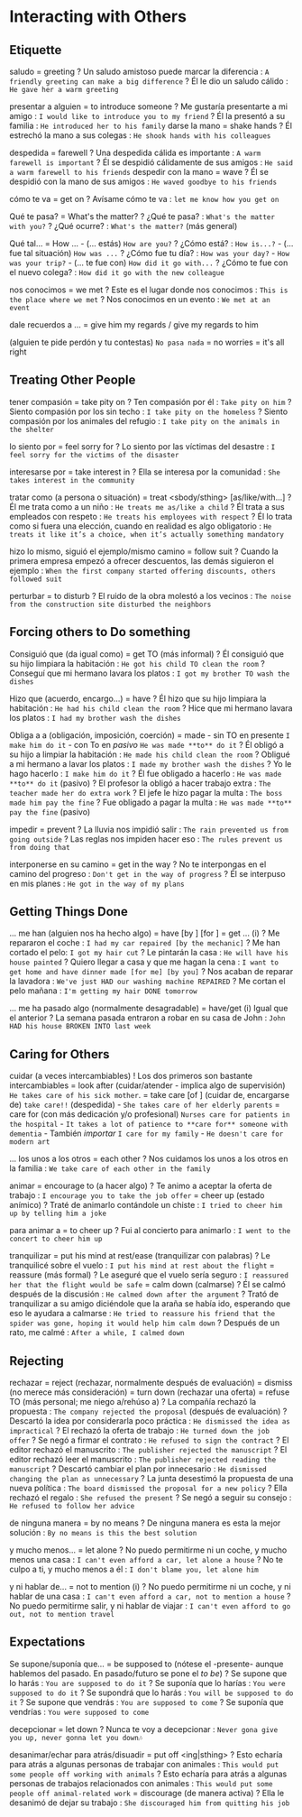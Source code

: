 # Interacting with Others


## Etiquette

saludo = greeting
    ? Un saludo amistoso puede marcar la diferencia : `A friendly greeting can make a big difference`
    ? Él le dio un saludo cálido : `He gave her a warm greeting`

presentar a alguien = to introduce someone
    ? Me gustaría presentarte a mi amigo : `I would like to introduce you to my friend`
    ? Él la presentó a su familia : `He introduced her to his family`
darse la mano = shake hands
    ? Él estrechó la mano a sus colegas : `He shook hands with his colleagues`

despedida = farewell
    ? Una despedida cálida es importante : `A warm farewell is important`
    ? Él se despidió cálidamente de sus amigos : `He said a warm farewell to his friends`
despedir con la mano = wave
    ? Él se despidió con la mano de sus amigos : `He waved goodbye to his friends`

cómo te va = get on
    ? Avísame cómo te va : `let me know how you get on`

Qué te pasa? = What's the matter?
    ? ¿Qué te pasa? : `What's the matter with you?`
    ? ¿Qué ocurre? : `What's the matter?` (más general)

Qué tal...
    = How ...
        - (... estás) `How are you?`
        ? ¿Cómo está? : `How is...?`
        - (... fue tal situación) `How was ...`
        ? ¿Cómo fue tu día? : `How was your day?` - `How was your trip?`
        - (... te fue con) `How did it go with...`
        ? ¿Cómo te fue con el nuevo colega? : `How did it go with the new colleague`


nos conocimos = we met
    ? Este es el lugar donde nos conocimos : `This is the place where we met`
    ? Nos conocimos en un evento : `We met at an event`

dale recuerdos a ... = give him my regards / give my regards to him

(alguien te pide perdón y tu contestas) `No pasa nada`
    = no worries
    = it's all right


## Treating Other People

tener compasión = take pity on
    ? Ten compasión por él : `Take pity on him`
    ? Siento compasión por los sin techo : `I take pity on the homeless`
    ? Siento compasión por los animales del refugio : `I take pity on the animals in the shelter`

lo siento por
    = feel sorry for <sbody>
    ? Lo siento por las víctimas del desastre : `I feel sorry for the victims of the disaster`

interesarse por = take interest in
    ? Ella se interesa por la comunidad : `She takes interest in the community`

tratar como (a persona o situación)
    = treat <sbody/sthing> [as/like/with...]
    ? Él me trata como a un niño : `He treats me as/like a child`
    ? Él trata a sus empleados con respeto : `He treats his employees with respect`
    ? Él lo trata como si fuera una elección, cuando en realidad es algo obligatorio : `He treats it like it’s a choice, when it’s actually something mandatory`

hizo lo mismo, siguió el ejemplo/mismo camino = follow suit
    ? Cuando la primera empresa empezó a ofrecer descuentos, las demás siguieron el ejemplo : `When the first company started offering discounts, others followed suit`


perturbar
    = to disturb
    ? El ruido de la obra molestó a los vecinos : `The noise from the construction site disturbed the neighbors`

## Forcing others to Do something

Consiguió que <alguien> <hiciera algo> (da igual como)
    = get <sbody> TO <base> <sthing> (más informal)
    ? Él consiguió que su hijo limpiara la habitación : `He got his child TO clean the room`
    ? Conseguí que mi hermano lavara los platos : `I got my brother TO wash the dishes`

Hizo que <alguien> <hiciera algo> (acuerdo, encargo...)
    = have <sbody> <base> <sthing>
    ? Él hizo que su hijo limpiara la habitación : `He had his child clean the room`
    ? Hice que mi hermano lavara los platos : `I had my brother wash the dishes`


Obliga a <alguien> a <hacer algo> (obligación, imposición, coerción)
    = made <sbody> <base> <sthing>
        - sin TO en presente `I make him do it`
        - con To en _pasivo_ `He was made **to** do it`
    ? Él obligó a su hijo a limpiar la habitación : `He made his child clean the room`
    ? Obligué a mi hermano a lavar los platos : `I made my brother wash the dishes`
    ? Yo le hago hacerlo : `I make him do it`
    ? Él fue obligado a hacerlo : `He was made **to** do it` (pasivo)
    ? El profesor la obligó a hacer trabajo extra : `The teacher made her do extra work`
    ? El jefe le hizo pagar la multa : `The boss made him pay the fine`
    ? Fue obligado a pagar la multa : `He was made **to** pay the fine` (pasivo)


impedir = prevent
    ? La lluvia nos impidió salir : `The rain prevented us from going outside`
    ? Las reglas nos impiden hacer eso : `The rules prevent us from doing that`

interponerse en su camino = get in the way
    ? No te interpongas en el camino del progreso : `Don't get in the way of progress`
    ? Él se interpuso en mis planes : `He got in the way of my plans`


## Getting Things Done

... me han <hecho algo> (alguien nos ha hecho algo)
    = have <sthing> <done> [by <sbody>] [for <sbody>]
    = get ... (i)
    ? Me repararon el coche : `I had my car repaired [by the mechanic]`
    ? Me han cortado el pelo: `I got my hair cut`
    ? Le pintarán la casa : `He will have his house painted`
    ? Quiero llegar a casa y que me hagan la cena : `I want to get home and have dinner made [for me] [by you]`
    ? Nos acaban de reparar la lavadora : `We've just HAD our washing machine REPAIRED`
    ? Me cortan el pelo mañana : `I'm getting my hair DONE tomorrow`

... me ha pasado algo (normalmente desagradable)
    = have/get <sthing> <done> (i) Igual que el anterior
    ? La semana pasada entraron a robar en su casa de John : `John HAD his house BROKEN INTO last week`



## Caring for Others

cuidar (a veces intercambiables)
    ! Los dos primeros son bastante intercambiables
    = look after (cuidar/atender - implica algo de supervisión) `He takes care of his sick mother`.
    = take care [of <sbody>] (cuidar de, encargarse de) `take care!!` (despedida) - `She takes care of her elderly parents`
    = care for (con más dedicación y/o profesional) `Nurses care for patients in the hospital` - `It takes a lot of patience to **care for** someone with dementia`
        - También _importar_ `I care for my family` - `He doesn't care for modern art`

... los unos a los otros
    = each other
    ? Nos cuidamos los unos a los otros en la familia : `We take care of each other in the family`

animar
    = encourage <sbody> to (a hacer algo)
    ? Te animo a aceptar la oferta de trabajo : `I encourage you to take the job offer`
    = cheer up (estado anímico)
    ? Traté de animarlo contándole un chiste : `I tried to cheer him up by telling him a joke`

para animar a =  to cheer up
    ? Fui al concierto para animarlo : `I went to the concert to cheer him up`

tranquilizar
    = put his mind at rest/ease (tranquilizar con palabras)
    ? Le tranquilicé sobre el vuelo : `I put his mind at rest about the flight`
    = reassure (más formal)
    ? Le aseguré que el vuelo sería seguro : `I reassured her that the flight would be safe`
    = calm down (calmarse)
    ? Él se calmó después de la discusión : `He calmed down after the argument`
    ? Trató de tranquilizar a su amigo diciéndole que la araña se había ido, esperando que eso le ayudara a calmarse : `He tried to reassure his friend that the spider was gone, hoping it would help him calm down`
    ? Después de un rato, me calmé : `After a while, I calmed down`

## Rejecting

rechazar
    = reject <ing> (rechazar, normalmente después de evaluación)
    = dismiss <ing> (no merece más consideración)
    = turn down (rechazar una oferta)
    = refuse TO <base> (más personal; me niego a/rehúso a)
    ? La compañía rechazó la propuesta : `The company rejected the proposal` (después de evaluación)
    ? Descartó la idea por considerarla poco práctica : `He dismissed the idea as impractical`
    ? El rechazó la oferta de trabajo : `He turned down the job offer`
    ? Se negó a firmar el contrato : `He refused to sign the contract`
    ? El editor rechazó el manuscrito : `The publisher rejected the manuscript`
    ? El editor rechazó leer el manuscrito : `The publisher rejected reading the manuscript`
    ? Descartó cambiar el plan por innecesario : `He dismissed changing the plan as unnecessary`
    ? La junta desestimó la propuesta de una nueva política : `The board dismissed the proposal for a new policy`
    ? Ella rechazó el regalo : `She refused the present`
    ? Se negó a seguir su consejo : `He refused to follow her advice`

de ninguna manera = by no means
    ? De ninguna manera es esta la mejor solución : `By no means is this the best solution`

y mucho menos...
    = let alone
    ? No puedo permitirme ni un coche, y mucho menos una casa : `I can't even afford a car, let alone a house`
    ? No te culpo a ti, y mucho menos a él : `I don't blame you, let alone him`

y ni hablar de...
    = not to mention (i)
    ? No puedo permitirme ni un coche, y ni hablar de una casa : `I can't even afford a car, not to mention a house`
    ? No puedo permitirme salir, y ni hablar de viajar : `I can't even afford to go out, not to mention travel`

## Expectations

Se supone/suponía que...
    = be supposed to <base>  (nótese el <base> -presente- aunque hablemos del pasado. En pasado/futuro se pone el _to be_)
    ? Se supone que lo harás : `You are supposed to do it`
    ? Se suponía que lo harías : `You were supposed to do it`
    ? Se supondrá que lo harás : `You will be supposed to do it`
    ? Se supone que vendrás : `You are supposed to come`
    ? Se suponía que vendrías : `You were supposed to come`

decepcionar = let down
    ? Nunca te voy a decepcionar : `Never gona give you up, never gonna let you down🎶`


desanimar/echar para atrás/disuadir
    = put <sbody> off <ing|sthing>
    ? Esto echaría para atrás a algunas personas de trabajar con animales : `This would put some people off working with animals`
    ? Esto echaría para atrás a algunas personas de trabajos relacionados con animales : `This would put some people off animal-related work`
    = discourage (de manera activa)
    ? Ella le desanimó de dejar su trabajo : `She discouraged him from quitting his job`
